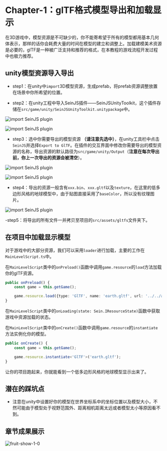 # Chapter-1：glTF格式模型导出和加载显示

在3D游戏中，模型资源是不可缺少的，你不能寄希望于所有的模型都用基本几何体表示，那样的话你会耗费大量的时间在模型的建立和调整上。加载建模美术资源是必要的，glTF是一种被广泛支持和推荐的格式，在本教程的游戏流程开发过程中也极力推荐。

## unity模型资源导入导出

- step1：在unity中``import``3D模型资源，生成prefab，将prefab资源调整放置在场景中你所希望的位置。

- step2：在unity工程中导入SeinJS插件——SeinJSUnityToolkit，这个插件存储在``src/game/unity/SeinJSUnityToolkit.unitypackage``中。

![import SeinJS plugin](/assets/tutorials/developer/img/chapter1-0.png)

![import SeinJS plugin](/assets/tutorials/developer/img/chapter1-1.png)

- step3：选中你需要导出的模型资源 **（请注意先选中）**，在unity工具栏中点击``SeinJS``并选择``Export to GlTF``。在插件的交互界面中修改你需要导出的模型资源的名称，导出资源的默认路径为``src/game/unity/Output``（**注意在每次导出前，你上一次导出的资源会被清空**）。

![import SeinJS plugin](/assets/tutorials/developer/img/chapter1-2.png)

![import SeinJS plugin](/assets/tutorials/developer/img/chapter1-3.png)

- step4：导出的资源一般含有``xxx.bin``、``xxx.gltf``以及``texture``，在这里的低多边形风格的地球模型中，由于贴图直接采用了``baseColor``，所以没有纹理图片。

![import SeinJS plugin](/assets/tutorials/developer/img/chapter1-5.png)

-step5：将导出的所有文件一并拷贝至项目的``src/assets/gltfs``文件夹下。

## 在项目中加载显示模型

对于游戏中的大部分资源，我们可以采用``loader``进行加载，主要的工作在``MainLevelScript.ts``中。

在``MainLevelScript``类中的``onPreload()``函数中调用``game.resource``的``load``方法加载你的glTF资源。

```ts
public onPreload() {
    const game = this.getGame();

    game.resource.load({type: 'GlTF', name: 'earth.gltf', url: '../../assets/gltfs/earth.gltf'});
}
```

在``MainLevelScript``类中的``onLoading(state: Sein.IResourceState)``函数中获取游戏中资源加载的状态。

在``MainLevelScript``类中的``onCreate()``函数中调用``game.resource``的``instantiate``方法实例化你的模型。

```ts
public onCreate() {
    const game = this.getGame();

    game.resource.instantiate<'GlTF'>('earth.gltf');
}
```

让你的项目跑起来，你就能看到一个低多边形风格的地球模型显示出来了。

## 潜在的踩坑点

- 注意在unity中设置好你的模型在世界坐标系中的坐标位置以及模型大小，不然可能由于模型处于视野范围外、距离相机距离太远或者模型太小等原因看不到。

## 章节成果展示

![fruit-show-1-0](/assets/tutorials/developer/img/chapter1-6.png)

<!-- ## 章节代码参考

// TODO
// MainLevelScript.ts -->

